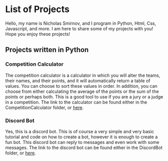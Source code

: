 # List of Projects

Hello, my name is Nicholas Smirnov, and I program in Python, Html, Css, Javascript, and more. I am here to share some of my projects with you! Hope you enjoy these projects!

## Projects written in Python

### Competition Calculator

The competition calculator is a calculator in which you will alter the teams, their names, and their points, and it will automatically return a table of values. You can choose to sort these values in order. In addition, you can choose from either calculating the average of the points or the sum of the points or perhaps both. This is a good tool to use if you are a jury or a judge in a competition. The link to the calculator can be found either in the CompetitionCalculator folder, or [here](https://github.com/PythonCoderNick/Projects/tree/main/CompetitionCalculator/CompetitionCalculator.py).

### Discord Bot

Yes, this is a discord bot. This is of course a very simple and very basic tutorial and code on how to create a bot, however it is enough to create a fun bot. This discord bot can reply to messages and even work with some messages. The link to the discord bot can be found either in the DiscordBot folder, or [here](https://github.com/PythonCoderNick/Projects/tree/main/DiscordBot/DiscordBot.py).
